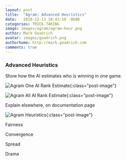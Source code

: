 ```yaml
---
layout: post
title:  "Agram: Advanced Heuristics"
date:   2018-12-13 10:43:18 -0600
categories: TRICK-TAKING
image: images/agram/agram-heur.png
author: Mark Goadrich
avatar: images/goadrich.png
authorhome: http://mark.goadrich.com
comments: true
---
```


### Advanced Heuristics

Show how the AI estimates who is winning in one game.

![Agram One AI Rank Estimate]({{site.url}}{{site.baseurl}}/images/agram/oneairankestimate.png){:class="post-image"}

![Agram All AI Rank Estimate]({{site.url}}{{site.baseurl}}/images/agram/allairankestimate.png){:class="post-image"}

Explain elsewhere, on documentation page

![Agram Heuristics]({{site.url}}{{site.baseurl}}/images/agram/heuristics.png){:class="post-image"}


Fairness

Convergence

Spread

Drama